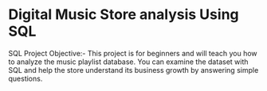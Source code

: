 # Digital Music Store analysis Using SQL #
SQL Project 
Objective:- 
This project is for beginners and will teach you how to analyze the music playlist database. You can examine the dataset with SQL and help the store understand its business growth by answering simple questions.
